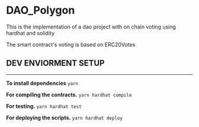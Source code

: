 # DAO_Polygon
This is the implementation of a dao project with on chain voting using hardhat and solidity

The smart contract's voting is based on ERC20Votes





## DEV ENVIORMENT SETUP

---

**To install dependencies**
`yarn`

**For compiling the contracts.**
`yarn hardhat compile`

**For testing.**
`yarn hardhat test`

**For deploying the scripts.**
`yarn hardhat deploy`

